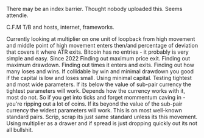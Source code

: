 There may be an index barrier.
Thought nobody uploaded this. Seems attendie. 
  
  C.F.M T/B and hosts, internet, frameworks.


Currently looking at multiplier on one unit of loopback from high movement and middle point of high movement enters then/and percentage of deviation that covers it where ATR exits.
Bitcoin has no entries - it probably is very simple and easy.
Since 2022
Finding out maximum price exit.
Finding out maximum drawdown.
Finding out times it enters and exits.
Finding out how many loses and wins. If collidable by win and minimal drawdown you good if the capital is low and loses small.
Using minimal capital.
Testing tightest and most wide parameters.
If its below the value of sub-pair currency the tightest parameters will work. Depends how the currency works with it, most do not.
So if you get into ticks and forget mommentum caving in - you're ripping out a lot of coins.
If its beyond the value of the sub-pair currency the widest parameters will work. This is on most well-known standard pairs.
Scrip, scrap its just same standard unless its this movement.
Using multiplier as a drawer and if spread is just dropping quickly out its not all bullshit.
